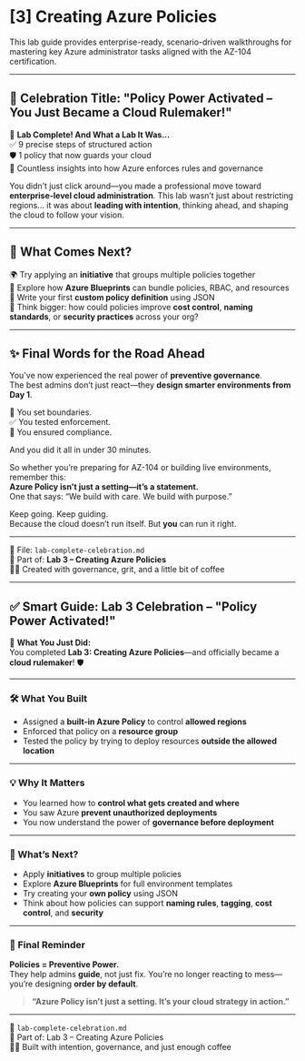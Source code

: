 # [3] Creating Azure Policies

This lab guide provides enterprise-ready, scenario-driven walkthroughs for mastering key Azure administrator tasks aligned with the AZ-104 certification.

---
## 🥳 Celebration Title: **"Policy Power Activated – You Just Became a Cloud Rulemaker!"**

🎉 **Lab Complete! And What a Lab It Was...**  
✅ 9 precise steps of structured action  
🛡️ 1 policy that now guards your cloud  
🔎 Countless insights into how Azure enforces rules and governance

You didn’t just click around—you made a professional move toward **enterprise-level cloud administration**. This lab wasn’t just about restricting regions… it was about **leading with intention**, thinking ahead, and shaping the cloud to follow your vision.

---

## 💭 What Comes Next?  
🌍 Try applying an **initiative** that groups multiple policies together  
🧱 Explore how **Azure Blueprints** can bundle policies, RBAC, and resources  
📑 Write your first **custom policy definition** using JSON  
🧠 Think bigger: how could policies improve **cost control**, **naming standards**, or **security practices** across your org?

---

## ✨ Final Words for the Road Ahead  
You've now experienced the real power of **preventive governance**.  
The best admins don’t just react—they **design smarter environments from Day 1**.

🔐 You set boundaries.  
✅ You tested enforcement.  
🚀 You ensured compliance.

And you did it all in under 30 minutes.

So whether you’re preparing for AZ-104 or building live environments, remember this:  
**Azure Policy isn’t just a setting—it’s a statement.**  
One that says: “We build with care. We build with purpose.”

Keep going. Keep guiding.  
Because the cloud doesn’t run itself. But **you** can run it right.

---

📘 File: `lab-complete-celebration.md`  
🧭 Part of: **Lab 3 – Creating Azure Policies**  
👨‍💻 Created with governance, grit, and a little bit of coffee

---
## ✅ Smart Guide: Lab 3 Celebration – "Policy Power Activated!"

🎉 **What You Just Did:**  
You completed **Lab 3: Creating Azure Policies**—and officially became a **cloud rulemaker**! 🛡️

---

### 🛠️ What You Built  
- Assigned a **built-in Azure Policy** to control **allowed regions**  
- Enforced that policy on a **resource group**  
- Tested the policy by trying to deploy resources **outside the allowed location**

---

### 💡 Why It Matters  
- You learned how to **control what gets created and where**  
- You saw Azure **prevent unauthorized deployments**  
- You now understand the power of **governance before deployment**

---

### 🧭 What’s Next?  
- Apply **initiatives** to group multiple policies  
- Explore **Azure Blueprints** for full environment templates  
- Try creating your **own policy** using JSON  
- Think about how policies can support **naming rules**, **tagging**, **cost control**, and **security**

---

### 🚀 Final Reminder  
**Policies = Preventive Power.**  
They help admins **guide**, not just fix. You’re no longer reacting to mess—you’re designing **order by default**.

> **“Azure Policy isn’t just a setting. It’s your cloud strategy in action.”**

---

📘 `lab-complete-celebration.md`  
🧭 Part of: Lab 3 – Creating Azure Policies  
👨‍💻 Built with intention, governance, and just enough coffee
